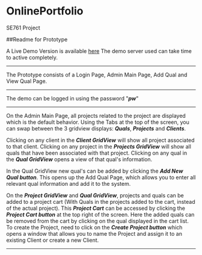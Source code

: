 # OnlinePortfolio
SE761 Project

##Readme for Prototype

A Live Demo Version is available [here](http://homepages.engineering.auckland.ac.nz/~lbal532/)
The demo server used can take time to active completely.

---
The Prototype consists of a Login Page, Admin Main Page, Add Qual and View Qual Page.

---
The demo can be logged in using the password "***pw***"

---
On the Admin Main Page, all projects related to the project are displayed which is the default behavior.  Using the Tabs at the top of the screen, you can swap between the 3 gridview displays: ***Quals***, ***Projects*** and ***Clients***.

Clicking on any client in the ***Client GridView*** will show all project associated to that client.
Clicking on any project in the ***Projects GridView*** will show all quals that have been associated with that project. 
Clicking on any qual in the ***Qual GridView*** opens a view of that qual's information.

In the Qual GridView new qual's can be added by clicking the ***Add New Qual button***. This opens up the Add Qual Page, which allows you to enter all relevant qual information and add it to the system.

On the ***Project GridView*** and ***Qual GridView***, projects and quals can be added to a project cart (With Quals in the projects added to the cart, instead of the actual project). This ***Project Cart*** can be accessed by clicking the ***Project Cart button*** at the top right of the screen. Here the added quals can be removed from the cart by clicking on the qual displayed in the cart list. To create the Project, need to click on the ***Create Project button*** which opens a window that allows you to name the Project and assign it to an existing Client or create a new Client.

---
